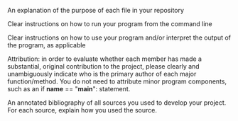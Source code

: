 
An explanation of the purpose of each file in your repository

Clear instructions on how to run your program from the command line

Clear instructions on how to use your program and/or interpret the output of the program, as applicable

Attribution: in order to evaluate whether each member has made a substantial, original contribution to the project, please clearly and unambiguously indicate who is the primary author of each major function/method. You do not need to attribute minor program components, such as an if __name__ == "__main__": statement.

An annotated bibliography of all sources you used to develop your project. For each source, explain how you used the source.